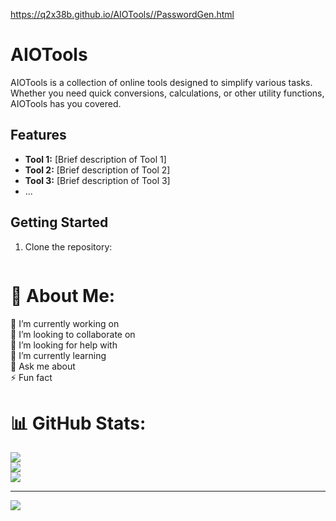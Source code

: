 https://q2x38b.github.io/AIOTools//PasswordGen.html



# AIOTools

AIOTools is a collection of online tools designed to simplify various tasks. Whether you need quick conversions, calculations, or other utility functions, AIOTools has you covered.

## Features

- **Tool 1:** [Brief description of Tool 1]
- **Tool 2:** [Brief description of Tool 2]
- **Tool 3:** [Brief description of Tool 3]
- ...

## Getting Started

1. Clone the repository:

   ```bash
   
# 💫 About Me:
🔭 I’m currently working on<br>👯 I’m looking to collaborate on<br>🤝 I’m looking for help with<br>🌱 I’m currently learning<br>💬 Ask me about<br>⚡ Fun fact

# 📊 GitHub Stats:
![](https://github-readme-stats.vercel.app/api?username=Q2x38b&theme=dracula&hide_border=false&include_all_commits=false&count_private=false)<br/>
![](https://github-readme-streak-stats.herokuapp.com/?user=Q2x38b&theme=dracula&hide_border=false)<br/>
![](https://github-readme-stats.vercel.app/api/top-langs/?username=Q2x38b&theme=dracula&hide_border=false&include_all_commits=false&count_private=false&layout=compact)

---
[![](https://visitcount.itsvg.in/api?id=Q2x38b&icon=0&color=12)](https://visitcount.itsvg.in)

<!-- Proudly created with GPRM ( https://gprm.itsvg.in ) -->
